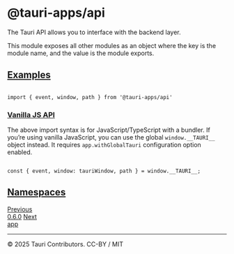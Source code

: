 # @tauri-apps/api

The Tauri API allows you to interface with the backend layer.

This module exposes all other modules as an object where the key is the module name, and the value is the module exports.

## [Examples](#examples)

```

import { event, window, path } from '@tauri-apps/api'

```

### [Vanilla JS API](#vanilla-js-api)

The above import syntax is for JavaScript/TypeScript with a bundler. If you’re using vanilla JavaScript, you can use the global `window.__TAURI__` object instead. It requires `app.withGlobalTauri` configuration option enabled.

```

const { event, window: tauriWindow, path } = window.__TAURI__;

```

## [Namespaces](#namespaces)

[Previous   
 0.6.0](/release/wry/v0.6.0/)   [Next   
 app](api\namespaceapp.md)

 

---

© 2025 Tauri Contributors. CC-BY / MIT
